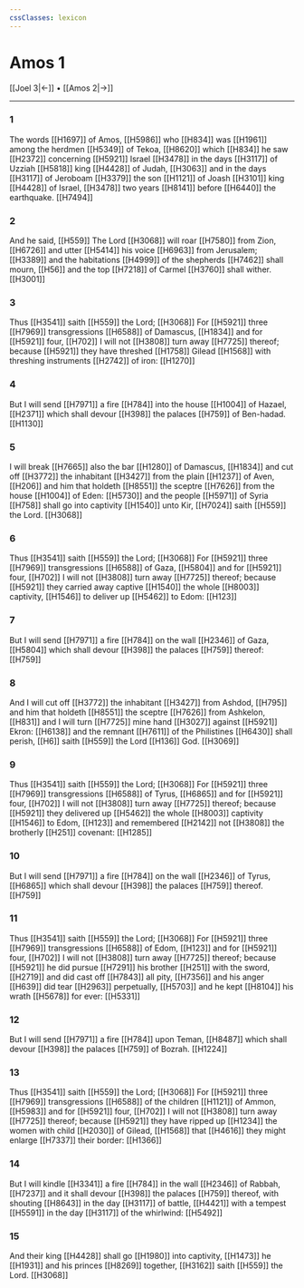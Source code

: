 ```yaml
---
cssClasses: lexicon
---
```

# Amos 1

[[Joel 3|←]] • [[Amos 2|→]]

---

### 1
The words [[H1697]] of Amos, [[H5986]] who [[H834]] was [[H1961]] among the herdmen [[H5349]] of Tekoa, [[H8620]] which [[H834]] he saw [[H2372]] concerning [[H5921]] Israel [[H3478]] in the days [[H3117]] of Uzziah [[H5818]] king [[H4428]] of Judah, [[H3063]] and in the days [[H3117]] of Jeroboam [[H3379]] the son [[H1121]] of Joash [[H3101]] king [[H4428]] of Israel, [[H3478]] two years [[H8141]] before [[H6440]] the earthquake. [[H7494]]

### 2
And he said, [[H559]] The Lord [[H3068]] will roar [[H7580]] from Zion, [[H6726]] and utter [[H5414]] his voice [[H6963]] from Jerusalem; [[H3389]] and the habitations [[H4999]] of the shepherds [[H7462]] shall mourn, [[H56]] and the top [[H7218]] of Carmel [[H3760]] shall wither. [[H3001]]

### 3
Thus [[H3541]] saith [[H559]] the Lord; [[H3068]] For [[H5921]] three [[H7969]] transgressions [[H6588]] of Damascus, [[H1834]] and for [[H5921]] four, [[H702]] I will not [[H3808]] turn away [[H7725]] thereof; because [[H5921]] they have threshed [[H1758]] Gilead [[H1568]] with threshing instruments [[H2742]] of iron: [[H1270]]

### 4
But I will send [[H7971]] a fire [[H784]] into the house [[H1004]] of Hazael, [[H2371]] which shall devour [[H398]] the palaces [[H759]] of Ben-hadad. [[H1130]]

### 5
I will break [[H7665]] also the bar [[H1280]] of Damascus, [[H1834]] and cut off [[H3772]] the inhabitant [[H3427]] from the plain [[H1237]] of Aven, [[H206]] and him that holdeth [[H8551]] the sceptre [[H7626]] from the house [[H1004]] of Eden: [[H5730]] and the people [[H5971]] of Syria [[H758]] shall go into captivity [[H1540]] unto Kir, [[H7024]] saith [[H559]] the Lord. [[H3068]]

### 6
Thus [[H3541]] saith [[H559]] the Lord; [[H3068]] For [[H5921]] three [[H7969]] transgressions [[H6588]] of Gaza, [[H5804]] and for [[H5921]] four, [[H702]] I will not [[H3808]] turn away [[H7725]] thereof; because [[H5921]] they carried away captive [[H1540]] the whole [[H8003]] captivity, [[H1546]] to deliver up [[H5462]] to Edom: [[H123]]

### 7
But I will send [[H7971]] a fire [[H784]] on the wall [[H2346]] of Gaza, [[H5804]] which shall devour [[H398]] the palaces [[H759]] thereof: [[H759]]

### 8
And I will cut off [[H3772]] the inhabitant [[H3427]] from Ashdod, [[H795]] and him that holdeth [[H8551]] the sceptre [[H7626]] from Ashkelon, [[H831]] and I will turn [[H7725]] mine hand [[H3027]] against [[H5921]] Ekron: [[H6138]] and the remnant [[H7611]] of the Philistines [[H6430]] shall perish, [[H6]] saith [[H559]] the Lord [[H136]] God. [[H3069]]

### 9
Thus [[H3541]] saith [[H559]] the Lord; [[H3068]] For [[H5921]] three [[H7969]] transgressions [[H6588]] of Tyrus, [[H6865]] and for [[H5921]] four, [[H702]] I will not [[H3808]] turn away [[H7725]] thereof; because [[H5921]] they delivered up [[H5462]] the whole [[H8003]] captivity [[H1546]] to Edom, [[H123]] and remembered [[H2142]] not [[H3808]] the brotherly [[H251]] covenant: [[H1285]]

### 10
But I will send [[H7971]] a fire [[H784]] on the wall [[H2346]] of Tyrus, [[H6865]] which shall devour [[H398]] the palaces [[H759]] thereof. [[H759]]

### 11
Thus [[H3541]] saith [[H559]] the Lord; [[H3068]] For [[H5921]] three [[H7969]] transgressions [[H6588]] of Edom, [[H123]] and for [[H5921]] four, [[H702]] I will not [[H3808]] turn away [[H7725]] thereof; because [[H5921]] he did pursue [[H7291]] his brother [[H251]] with the sword, [[H2719]] and did cast off [[H7843]] all pity, [[H7356]] and his anger [[H639]] did tear [[H2963]] perpetually, [[H5703]] and he kept [[H8104]] his wrath [[H5678]] for ever: [[H5331]]

### 12
But I will send [[H7971]] a fire [[H784]] upon Teman, [[H8487]] which shall devour [[H398]] the palaces [[H759]] of Bozrah. [[H1224]]

### 13
Thus [[H3541]] saith [[H559]] the Lord; [[H3068]] For [[H5921]] three [[H7969]] transgressions [[H6588]] of the children [[H1121]] of Ammon, [[H5983]] and for [[H5921]] four, [[H702]] I will not [[H3808]] turn away [[H7725]] thereof; because [[H5921]] they have ripped up [[H1234]] the women with child [[H2030]] of Gilead, [[H1568]] that [[H4616]] they might enlarge [[H7337]] their border: [[H1366]]

### 14
But I will kindle [[H3341]] a fire [[H784]] in the wall [[H2346]] of Rabbah, [[H7237]] and it shall devour [[H398]] the palaces [[H759]] thereof, with shouting [[H8643]] in the day [[H3117]] of battle, [[H4421]] with a tempest [[H5591]] in the day [[H3117]] of the whirlwind: [[H5492]]

### 15
And their king [[H4428]] shall go [[H1980]] into captivity, [[H1473]] he [[H1931]] and his princes [[H8269]] together, [[H3162]] saith [[H559]] the Lord. [[H3068]]